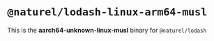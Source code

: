 # `@naturel/lodash-linux-arm64-musl`

This is the **aarch64-unknown-linux-musl** binary for `@naturel/lodash`

